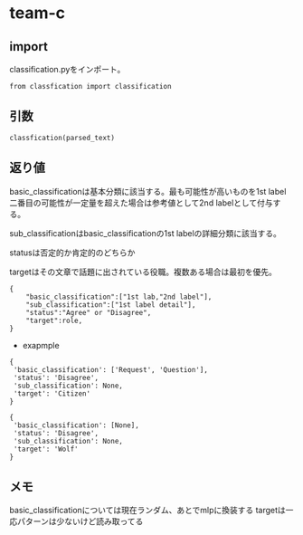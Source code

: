 # team-c

## import

classification.pyをインポート。

```python=
from classfication import classification
```

## 引数

```python=
classfication(parsed_text)
```

## 返り値

basic_classificationは基本分類に該当する。最も可能性が高いものを1st label 二番目の可能性が一定量を超えた場合は参考値として2nd labelとして付与する。

sub_classificationはbasic_classificationの1st labelの詳細分類に該当する。

statusは否定的か肯定的のどちらか

targetはその文章で話題に出されている役職。複数ある場合は最初を優先。

```python=
{
    "basic_classification":["1st lab,"2nd label"],
    "sub_classification":["1st label detail"],
    "status":"Agree" or "Disagree",
    "target":role,
}
```

- exapmple

```python=
{
 'basic_classification': ['Request', 'Question'],
 'status': 'Disagree',
 'sub_classification': None,
 'target': 'Citizen'
}

{
 'basic_classification': [None],
 'status': 'Disagree',
 'sub_classification': None,
 'target': 'Wolf'
}
```

## メモ

basic_classificationについては現在ランダム、あとでmlpに換装する
targetは一応パターンは少ないけど読み取ってる

